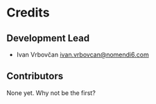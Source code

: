 # Credits

Development Lead
----------------

* Ivan Vrbovčan <ivan.vrbovcan@nomendi6.com>

Contributors
------------

None yet. Why not be the first?
